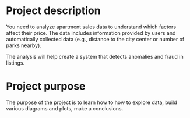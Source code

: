 # Project description 

You need to analyze apartment sales data to understand which factors affect their price. The data includes information provided by users and automatically collected data (e.g., distance to the city center or number of parks nearby).

The analysis will help create a system that detects anomalies and fraud in listings.

# Project purpose  

The purpose of the project is to learn how to how to explore data, build various diagrams and plots, make a conclusions.
